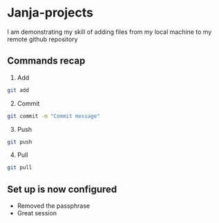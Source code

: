 # Janja-projects

I am demonstrating my skill of adding files from my local machine to my remote github repository

## Commands recap

1. Add

```bash
git add
```

2. Commit

```bash
git commit -m "Commit message"
```

3. Push

```bash
git push
```

4. Pull

```bash
git pull
```

## Set up is now configured

- Removed the passphrase
- Great session
